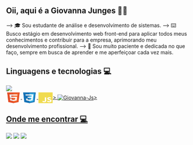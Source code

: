 ## Oii, aqui é a Giovanna Junges 👩‍💻



--> 🎓 Sou estudante de análise e desenvolvimento de sistemas.
--> ⌨️ Busco estágio em desenvolvimento web front-end para aplicar todos meus conhecimentos e contribuir para a empresa, aprimorando meu desenvolvimento profissional.
--> 🔭  Sou muito paciente e dedicada no que faço, sempre em busca de aprender e me aperfeiçoar cada vez mais.

## Linguagens e tecnologias 💻
<div>
  <a href="https://github.com/GiovannaBaptistaJ">
  <img loading="lazy" height="180em" src="https://github-readme-stats.vercel.app/api/top-langs/?username=GiovannaBaptistaJ&layout=compact&langs_count=7&theme=omni"/>
</div>  
<div style="display: inline_block">
  <img align="center" alt="Giovanna-HTML" height="30" width="40" src="https://raw.githubusercontent.com/devicons/devicon/master/icons/html5/html5-original.svg">
  <img align="center" alt="Giovanna-CSS" height="30" width="40" src="https://raw.githubusercontent.com/devicons/devicon/master/icons/css3/css3-original.svg">
  <img align="center" alt="Giovanna-Js" height="30" width="40" src="https://raw.githubusercontent.com/devicons/devicon/master/icons/javascript/javascript-plain.svg">>
  <img align="center" alt="Giovanna-Js" height="30" width="40" src="https://cdn.jsdelivr.net/gh/devicons/devicon@latest/icons/figma/figma-original.svg"">>
  </div>
    
## Onde me encontrar 💻
<div>
  <a href="https://www.linkedin.com/in/giovanna-junges-71466a245/" target="_blank"><img src="https://img.shields.io/badge/-LinkedIn-%230077B5?style=for-the-badge&logo=linkedin&logoColor=white" target="_blank"></a>
  <a href="https://giovannabaptistaj.github.io/" target="_blank"><img src="https://img.shields.io/badge/website-000000?style=for-the-badge&logo=About.me&logoColor=white" target="_blank"></a>
  <a href="mailto:giovannabap.junges@gmail.com" target="_blank"><img src="https://img.shields.io/badge/Gmail-D14836?style=for-the-badge&logo=gmail&logoColor=white" target="_blank"></a>
</div>

